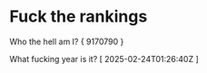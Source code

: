 # Fuck the rankings

Who the hell am I?
{ 9170790 }

What fucking year is it?
[ 2025-02-24T01:26:40Z ]
